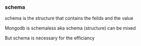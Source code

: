 ### schema

schema is the structure that contains the feilds and the value

Mongodb is schemaless aka schema (structure) can be mixed

But schema is necessary for the efficiancy 

